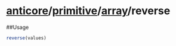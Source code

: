 # [anticore](../../../../../#reference)/[primitive](../../#reference)/[array](../#reference)/<a name="reference">reverse</a>

##Usage

```js
reverse(values)
```